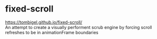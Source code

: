# fixed-scroll
https://tombigel.github.io/fixed-scroll/   
An attempt to create a visually performent scrub engine by forcing scroll refreshes to be in animationFrame boundaries
